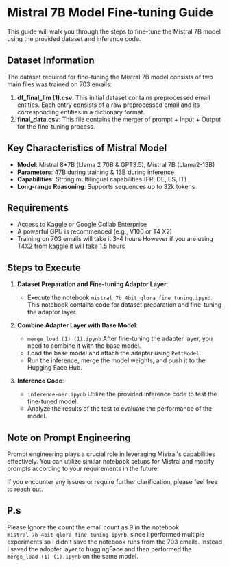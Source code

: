 # Mistral 7B Model Fine-tuning Guide

This guide will walk you through the steps to fine-tune the Mistral 7B model using the provided dataset and inference code.

## Dataset Information

The dataset required for fine-tuning the Mistral 7B model consists of two main files was trained on 703 emails:

1. **df_final_llm (1).csv**: This initial dataset contains preprocessed email entities. Each entry consists of a raw preprocessed email and its corresponding entities in a dictionary format.
2. **final_data.csv**: This file contains the merger of prompt + Input + Output for the fine-tuning process.

## Key Characteristics of Mistral Model

- **Model**: Mistral 8*7B (Llama 2 70B & GPT3.5), Mistral 7B (Llama2-13B)
- **Parameters**: 47B during training & 13B during inference
- **Capabilities**: Strong multilingual capabilities (FR, DE, ES, IT)
- **Long-range Reasoning**: Supports sequences up to 32k tokens

## Requirements

- Access to Kaggle or Google Collab Enterprise
- A powerful GPU is recommended (e.g., V100 or T4 X2)
- Training on 703 emails will take it 3-4 hours However if you are using T4X2 from kaggle it will take 1.5 hours

## Steps to Execute

1. **Dataset Preparation and Fine-tuning Adaptor Layer**:
   - Execute the notebook `mistral_7b_4bit_qlora_fine_tuning.ipynb`. This notebook contains code for dataset preparation and fine-tuning the adaptor layer.

2. **Combine Adapter Layer with Base Model**:
   - `merge_load (1) (1).ipynb` After fine-tuning the adapter layer, you need to combine it with the base model.
   - Load the base model and attach the adapter using `PeftModel`.
   - Run the inference, merge the model weights, and push it to the Hugging Face Hub.

3. **Inference Code**:
   - `inference-ner.ipynb` Utilize the provided inference code to test the fine-tuned model.
   - Analyze the results of the test to evaluate the performance of the model.

## Note on Prompt Engineering

Prompt engineering plays a crucial role in leveraging Mistral's capabilities effectively. You can utilize similar notebook setups for Mistral and modify prompts according to your requirements in the future.

If you encounter any issues or require further clarification, please feel free to reach out.


## P.s 
Please Ignore the count the email count as  9 in the notebook `mistral_7b_4bit_qlora_fine_tuning.ipynb`. since I performed multiple experiments so I didn't save the notebook runs from the 703 emails. Instead I saved the adopter layer to huggingFace and then performed the `merge_load (1) (1).ipynb` on the same model. 

